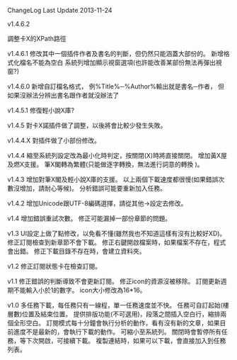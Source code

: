 ChangeLog Last Update 2013-11-24

v1.4.6.2

調整卡X的XPath路徑

v1.4.6.1
修改其中一個插件作者及書名的判斷，但仍然只能涵蓋大部份的。
新增格式化檔名不能為空白 系統列增加顯示視窗選項(也許能改善某部份無法再彈出視窗?)


v1.4.6.0 
新增自訂檔名格式， 例%Title%─%Author%輸出就是書名─作者， 但如果沒辦法分辨出書名跟作者就沒辦法了

v1.4.5.1 
修復輕小說X庫?

v1.4.5
對卡X諾插件做了調整，以後將會比較少發生失敗。

v1.4.4.X
對插件做了小部份修改。

v1.4.4
縮至系統列設定改為最小化時判定，按關閉(X)時將直接關閉。 
增加黃X屋及燃X支援。 筆X閣轉為繁體(只能做逐字轉換，無法進行詞意的轉換 )。

v1.4.3 
增加對筆X閣及輕小說X庫的支援。 
以上兩個下載速度都很慢(如果錯誤次數沒增加，請耐心等候)。 
分析錯誤可能要重新加入任務。

v1.4.2
增加Unicode跟UTF-8編碼選擇，請從其他→設定去修改。

v1.4
增加錯誤重試次數。 修正可能漏掉一部份章節的問題。

v1.3
UI設定上做了點修改，以免看不懂(雖然我也不知道這樣有沒有比較好XD)。 
修正訂閱檢查到新章節不會下載。
修正右鍵開啟檔案時，如果檔案不存在，程式會出錯。 修正下載目錄不存在時，會建立資料夾。

v1.2
修正訂閱狀態卡在檢查訂閱。

v1.1
修正錯誤的判斷導致不會更新訂閱。 
修正icon的資源沒被移除。 
訂閱更新週期不能輸入小於1的數字。 
icon大小修改為16*16。

v1.0
多任務下載，每任務只有一線程，單一任務速度並不快。 
任務可自訂起始(樓層數)位置及結束位置。 
提供排版功能(不可選用)，段落之間插入空白行，縮排兩個全形空白。
訂閱模式每十分鐘會執行分析的動作，看有沒有新的文章，如果目前進度不是最新的，會執行下載的動作。 
可縮小至系統列。 
關閉時會暫停所有任務，等下次開啟，可接續下載。
複製連結時，如果可以下載，會直接加入到任務列表。

